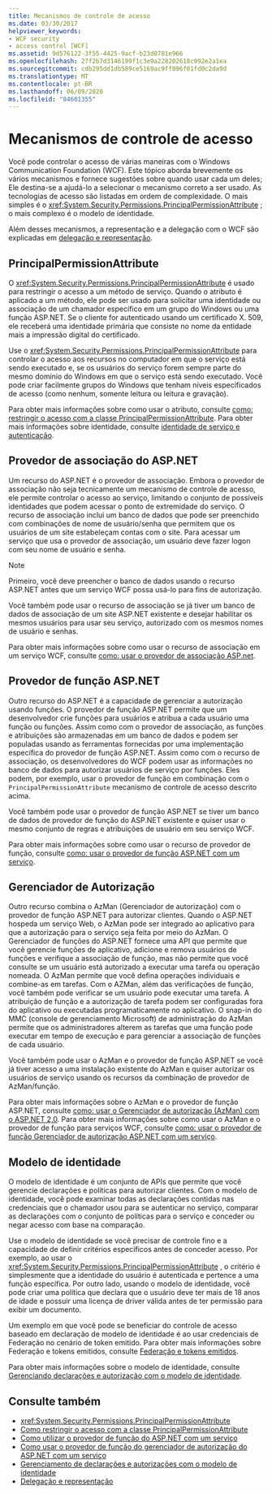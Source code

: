 ```yaml
---
title: Mecanismos de controle de acesso
ms.date: 03/30/2017
helpviewer_keywords:
- WCF security
- access control [WCF]
ms.assetid: 9d576122-3f55-4425-9acf-b23d0781e966
ms.openlocfilehash: 27f2b7d3146199f1c3e9a228202618c992e2a1ea
ms.sourcegitcommit: cdb295dd1db589ce5169ac9ff096f01fd0c2da9d
ms.translationtype: MT
ms.contentlocale: pt-BR
ms.lasthandoff: 06/09/2020
ms.locfileid: "84601355"
---
```

# <a name="access-control-mechanisms"></a>Mecanismos de controle de acesso
Você pode controlar o acesso de várias maneiras com o Windows Communication Foundation (WCF). Este tópico aborda brevemente os vários mecanismos e fornece sugestões sobre quando usar cada um deles; Ele destina-se a ajudá-lo a selecionar o mecanismo correto a ser usado. As tecnologias de acesso são listadas em ordem de complexidade. O mais simples é o <xref:System.Security.Permissions.PrincipalPermissionAttribute> ; o mais complexo é o modelo de identidade.  
  
 Além desses mecanismos, a representação e a delegação com o WCF são explicadas em [delegação e representação](delegation-and-impersonation-with-wcf.md).  
  
## <a name="principalpermissionattribute"></a>PrincipalPermissionAttribute  
 O <xref:System.Security.Permissions.PrincipalPermissionAttribute> é usado para restringir o acesso a um método de serviço. Quando o atributo é aplicado a um método, ele pode ser usado para solicitar uma identidade ou associação de um chamador específico em um grupo do Windows ou uma função ASP.NET. Se o cliente for autenticado usando um certificado X. 509, ele receberá uma identidade primária que consiste no nome da entidade mais a impressão digital do certificado.  
  
 Use o <xref:System.Security.Permissions.PrincipalPermissionAttribute> para controlar o acesso aos recursos no computador em que o serviço está sendo executado e, se os usuários do serviço forem sempre parte do mesmo domínio do Windows em que o serviço está sendo executado. Você pode criar facilmente grupos do Windows que tenham níveis especificados de acesso (como nenhum, somente leitura ou leitura e gravação).  
  
 Para obter mais informações sobre como usar o atributo, consulte [como: restringir o acesso com a classe PrincipalPermissionAttribute](../how-to-restrict-access-with-the-principalpermissionattribute-class.md). Para obter mais informações sobre identidade, consulte [identidade de serviço e autenticação](service-identity-and-authentication.md).  
  
## <a name="aspnet-membership-provider"></a>Provedor de associação do ASP.NET  
 Um recurso do ASP.NET é o provedor de associação. Embora o provedor de associação não seja tecnicamente um mecanismo de controle de acesso, ele permite controlar o acesso ao serviço, limitando o conjunto de possíveis identidades que podem acessar o ponto de extremidade do serviço. O recurso de associação inclui um banco de dados que pode ser preenchido com combinações de nome de usuário/senha que permitem que os usuários de um site estabeleçam contas com o site. Para acessar um serviço que usa o provedor de associação, um usuário deve fazer logon com seu nome de usuário e senha.  
  
> [!NOTE]
> Primeiro, você deve preencher o banco de dados usando o recurso ASP.NET antes que um serviço WCF possa usá-lo para fins de autorização.  
  
 Você também pode usar o recurso de associação se já tiver um banco de dados de associação de um site ASP.NET existente e desejar habilitar os mesmos usuários para usar seu serviço, autorizado com os mesmos nomes de usuário e senhas.  
  
 Para obter mais informações sobre como usar o recurso de associação em um serviço WCF, consulte [como: usar o provedor de associação ASP.net](how-to-use-the-aspnet-membership-provider.md).  
  
## <a name="aspnet-role-provider"></a>Provedor de função ASP.NET  
 Outro recurso do ASP.NET é a capacidade de gerenciar a autorização usando funções. O provedor de função ASP.NET permite que um desenvolvedor crie funções para usuários e atribua a cada usuário uma função ou funções. Assim como com o provedor de associação, as funções e atribuições são armazenadas em um banco de dados e podem ser populadas usando as ferramentas fornecidas por uma implementação específica do provedor de função ASP.NET. Assim como com o recurso de associação, os desenvolvedores do WCF podem usar as informações no banco de dados para autorizar usuários de serviço por funções. Eles podem, por exemplo, usar o provedor de função em combinação com o `PrincipalPermissionAttribute` mecanismo de controle de acesso descrito acima.  
  
 Você também pode usar o provedor de função ASP.NET se tiver um banco de dados de provedor de função do ASP.NET existente e quiser usar o mesmo conjunto de regras e atribuições de usuário em seu serviço WCF.  
  
 Para obter mais informações sobre como usar o recurso de provedor de função, consulte [como: usar o provedor de função ASP.NET com um serviço](how-to-use-the-aspnet-role-provider-with-a-service.md).  
  
## <a name="authorization-manager"></a>Gerenciador de Autorização  
 Outro recurso combina o AzMan (Gerenciador de autorização) com o provedor de função ASP.NET para autorizar clientes. Quando o ASP.NET hospeda um serviço Web, o AzMan pode ser integrado ao aplicativo para que a autorização para o serviço seja feita por meio do AzMan. O Gerenciador de funções do ASP.NET fornece uma API que permite que você gerencie funções de aplicativo, adicione e remova usuários de funções e verifique a associação de função, mas não permite que você consulte se um usuário está autorizado a executar uma tarefa ou operação nomeada. O AzMan permite que você defina operações individuais e combine-as em tarefas. Com o AZMan, além das verificações de função, você também pode verificar se um usuário pode executar uma tarefa. A atribuição de função e a autorização de tarefa podem ser configuradas fora do aplicativo ou executadas programaticamente no aplicativo. O snap-in do MMC (console de gerenciamento Microsoft) de administração do AzMan permite que os administradores alterem as tarefas que uma função pode executar em tempo de execução e para gerenciar a associação de funções de cada usuário.  
  
 Você também pode usar o AzMan e o provedor de função ASP.NET se você já tiver acesso a uma instalação existente do AzMan e quiser autorizar os usuários de serviço usando os recursos da combinação de provedor de AzMan/função.  
  
 Para obter mais informações sobre o AzMan e o provedor de função ASP.NET, consulte [como: usar o Gerenciador de autorização (AzMan) com o ASP.NET 2,0](https://docs.microsoft.com/previous-versions/msp-n-p/ff649313(v=pandp.10)). Para obter mais informações sobre como usar o AzMan e o provedor de função para serviços WCF, consulte [como: usar o provedor de função Gerenciador de autorização ASP.NET com um serviço](how-to-use-the-aspnet-authorization-manager-role-provider-with-a-service.md).  
  
## <a name="identity-model"></a>Modelo de identidade  
 O modelo de identidade é um conjunto de APIs que permite que você gerencie declarações e políticas para autorizar clientes. Com o modelo de identidade, você pode examinar todas as declarações contidas nas credenciais que o chamador usou para se autenticar no serviço, comparar as declarações com o conjunto de políticas para o serviço e conceder ou negar acesso com base na comparação.  
  
 Use o modelo de identidade se você precisar de controle fino e a capacidade de definir critérios específicos antes de conceder acesso. Por exemplo, ao usar o <xref:System.Security.Permissions.PrincipalPermissionAttribute> , o critério é simplesmente que a identidade do usuário é autenticada e pertence a uma função específica. Por outro lado, usando o modelo de identidade, você pode criar uma política que declara que o usuário deve ter mais de 18 anos de idade e possuir uma licença de driver válida antes de ter permissão para exibir um documento.  
  
 Um exemplo em que você pode se beneficiar do controle de acesso baseado em declaração de modelo de identidade é ao usar credenciais de Federação no cenário de token emitido. Para obter mais informações sobre Federação e tokens emitidos, consulte [Federação e tokens emitidos](federation-and-issued-tokens.md).  
  
 Para obter mais informações sobre o modelo de identidade, consulte [Gerenciando declarações e autorização com o modelo de identidade](managing-claims-and-authorization-with-the-identity-model.md).  
  
## <a name="see-also"></a>Consulte também

- <xref:System.Security.Permissions.PrincipalPermissionAttribute>
- [Como restringir o acesso com a classe PrincipalPermissionAttribute](../how-to-restrict-access-with-the-principalpermissionattribute-class.md)
- [Como utilizar o provedor de função do ASP.NET com um serviço](how-to-use-the-aspnet-role-provider-with-a-service.md)
- [Como usar o provedor de função do gerenciador de autorização do ASP.NET com um serviço](how-to-use-the-aspnet-authorization-manager-role-provider-with-a-service.md)
- [Gerenciamento de declarações e autorizações com o modelo de identidade](managing-claims-and-authorization-with-the-identity-model.md)
- [Delegação e representação](delegation-and-impersonation-with-wcf.md)
